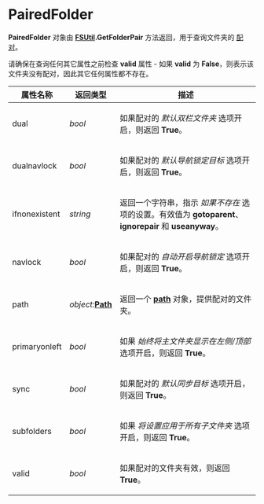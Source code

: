 # PairedFolder

**PairedFolder** 对象由 **[FSUtil](fsutil.zh.md).GetFolderPair** 方法返回，用于查询文件夹的 [配对](/Manual/preferences/preferences_categories/frequently_used_paths/paired_folders.zh.md)。

请确保在查询任何其它属性之前检查 **valid** 属性 - 如果 **valid** 为 **False**，则表示该文件夹没有配对，因此其它任何属性都不存在。

<table>
<thead><tr><th>
属性名称</th><th>
返回类型</th><th>
描述
</th></tr></thead><tbody><tr><td>
dual</td><td>

*bool*</td><td>

如果配对的 *默认双栏文件夹* 选项开启，则返回 **True**。
</td></tr><tr><td>
dualnavlock</td><td>

*bool*</td><td>

如果配对的 *默认导航锁定目标* 选项开启，则返回 **True**。
</td></tr><tr><td>
ifnonexistent</td><td>

*string*</td><td>

返回一个字符串，指示 *如果不存在* 选项的设置。有效值为 **gotoparent**、**ignorepair** 和 **useanyway**。
</td></tr><tr><td>
navlock</td><td>

*bool*</td><td>

如果配对的 *自动开启导航锁定* 选项开启，则返回 **True**。
</td></tr><tr><td>
path</td><td>

*object:***[Path](path.zh.md)**</td><td>

返回一个 **[path](path.zh.md)** 对象，提供配对的文件夹。
</td></tr><tr><td>
primaryonleft</td><td>

*bool*</td><td>

如果 *始终将主文件夹显示在左侧/顶部* 选项开启，则返回 **True**。
</td></tr><tr><td>
sync</td><td>

*bool*</td><td>

如果配对的 *默认同步目标* 选项开启，则返回 **True**。
</td></tr><tr><td>
subfolders</td><td>

*bool*</td><td>

如果 *将设置应用于所有子文件夹* 选项开启，则返回 **True**。
</td></tr><tr><td>
valid</td><td>

*bool*</td><td>

如果配对的文件夹有效，则返回 **True**。
</td></tr></tbody>
</table>